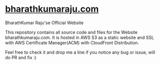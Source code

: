 # [bharathkumaraju.com](https://bharathkumaraju.com)
BharathKumar Raju'se Official Website

This repository contains all source code and files for the Website bharathkumaraju.com.
It is hosted in AWS S3 as a static website and SSL with AWS Certificate Manager(ACM) with CloudFront Distribution.

Feel free to check it and drop me a line if you notice any bug or issue, will do PR and fix :) 
